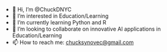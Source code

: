 - 👋 Hi, I’m @ChuckDNYC
- 👀 I’m interested in Education/Learning
- 🌱 I’m currently learning Python and R
- 💞️ I’m looking to collaborate on innovative AI applications in Education/Learning
- 📫 How to reach me: chucksynovec@gmail.com 

<!---
ChuckDNYC/ChuckDNYC is a ✨ special ✨ repository because its `README.md` (this file) appears on your GitHub profile.
You can click the Preview link to take a look at your changes.
--->

